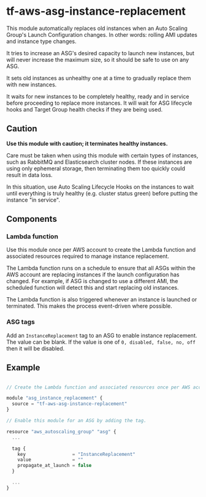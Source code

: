 # tf-aws-asg-instance-replacement

This module automatically replaces old instances when an Auto Scaling Group's Launch Configuration changes. In other words: rolling AMI updates and instance type changes.

It tries to increase an ASG's desired capacity to launch new instances, but will never increase the maximum size, so it should be safe to use on any ASG.

It sets old instances as unhealthy one at a time to gradually replace them with new instances.

It waits for new instances to be completely healthy, ready and in service before proceeding to replace more instances. It will wait for ASG lifecycle hooks and Target Group health checks if they are being used.

## Caution

__Use this module with caution; it terminates healthy instances.__

Care must be taken when using this module with certain types of instances, such as RabbitMQ and Elasticsearch cluster nodes. If these instances are using only ephemeral storage, then terminating them too quickly could result in data loss.

In this situation, use Auto Scaling Lifecycle Hooks on the instances to wait until everything is truly healthy (e.g. cluster status green) before putting the instance "in service".

## Components

### Lambda function

Use this module once per AWS account to create the Lambda function and associated resources required to manage instance replacement.

The Lambda function runs on a schedule to ensure that all ASGs within the AWS account are replacing instances if the launch configuration has changed. For example, if ASG is changed to use a different AMI, the scheduled function will detect this and start replacing old instances.

The Lambda function is also triggered whenever an instance is launched or terminated. This makes the process event-driven where possible.

### ASG tags

Add an `InstanceReplacement` tag to an ASG to enable instance replacement. The value can be blank. If the value is one of `0, disabled, false, no, off` then it will be disabled.

## Example

```js

// Create the Lambda function and associated resources once per AWS account.

module "asg_instance_replacement" {
  source = "tf-aws-asg-instance-replacement"
}

// Enable this module for an ASG by adding the tag.

resource "aws_autoscaling_group" "asg" {
  ...

  tag {
    key                 = "InstanceReplacement"
    value               = ""
    propagate_at_launch = false
  }

  ...
}
```
